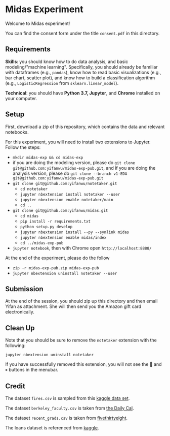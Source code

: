 # Midas Experiment

Welcome to Midas experiment!

You can find the consent form under the title `consent.pdf` in this directory.

## Requirements

**Skills**: you should know how to do data analysis, and basic modeling/"machine learning".  Specifically, you should already be familiar with dataframes (e.g., `pandas`), know how to read basic visualizations (e.g., bar chart, scatter plot), and know how to build a classification algorithm (e.g., `LogisticRegression` from `sklearn.linear_model`).

**Technical**: you should have **Python 3.7, Jupyter**, and **Chrome** installed on your computer.

## Setup

First, download a zip of this repository, which contains the data and relevant notebooks.

For this experiment, you will need to install two extensions to Jupyter. Follow the steps:

* `mkdir midas-exp && cd midas-exp`
* if you are doing the modeling version, please do `git clone git@github.com:yifanwu/midas-exp-pub.git`, and if you are doing the analysis version, please do `git clone --branch v1-EDA git@github.com:yifanwu/midas-exp-pub.git`
* `git clone git@github.com:yifanwu/notetaker.git`
  * `cd notetaker`
  * `jupyter nbextension install notetaker --user`
  * `jupyter nbextension enable notetaker/main`
  * `cd ..`
* `git clone git@github.com:yifanwu/midas.git`
  * `cd midas`
  * `pip install -r requirements.txt`
  * `python setup.py develop`
  * `jupyter nbextension install --py --symlink midas`
  * `jupyter nbextension enable midas/index`
  * `cd ../midas-exp-pub`
* `jupyter notebook`, then with Chrome open `http://localhost:8888/`

At the end of the experiment, please do the follow

* `zip -r midas-exp-pub.zip midas-exp-pub`
* `jupyter nbextension uninstall notetaker --user`

## Submission

At the end of the session, you should zip up this directory and then email Yifan as attachment. She will then send you the Amazon gift card electronically.

## Clean Up

Note that you should be sure to remove the `notetaker` extension with the following:

`jupyter nbextension uninstall notetaker`

If you have successfully removed this extension, you will not see the 🧽 and ⏸ buttons in the menubar.

## Credit

The dataset `fires.csv` is sampled from this [kaggle data set](https://www.kaggle.com/rtatman/188-million-us-wildfires).

The dataset `berkeley_faculty.csv` is taken from [the Daily Cal](https://github.com/dailycal-projects/ucb-faculty-salary).

The dataset `recent_grads.csv` is taken from [fivethirtyeight](https://github.com/fivethirtyeight/data/tree/master/college-majors).

The loans dataset is referenced from [kaggle](https://www.kaggle.com/c/home-credit-default-risk/data).

